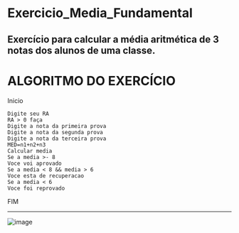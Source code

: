 # Exercicio_Media_Fundamental
Exercício para calcular a média aritmética de 3 notas dos alunos de uma classe.
------------------------------------------------------
# ALGORITMO DO EXERCÍCIO

Inicio

    Digite seu RA
    RA > 0 faça
    Digite a nota da primeira prova
    Digite a nota da segunda prova
    Digite a nota da terceira prova
    MED=n1+n2+n3
    Calcular media
    Se a media >- 8
    Voce voi aprovado
    Se a media < 8 && media > 6
    Voce esta de recuperacao
    Se a media < 6
    Voce foi reprovado

FIM



------------------------------------------------------
![image](https://user-images.githubusercontent.com/103973489/169927026-49ab8d58-9376-44a7-8b58-c779acba8277.png)
